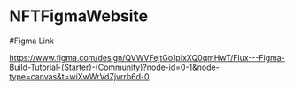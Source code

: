 # NFTFigmaWebsite

#Figma Link

https://www.figma.com/design/QVWVFejtGo1pIxXQ0qmHwT/Flux---Figma-Build-Tutorial-(Starter)-(Community)?node-id=0-1&node-type=canvas&t=wiXwWrVdZjvrrb6d-0
